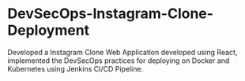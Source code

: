 # DevSecOps-Instagram-Clone-Deployment
Developed a Instagram Clone Web Application developed using React, implemented the DevSecOps practices for deploying on Docker and Kubernetes using Jenkins CI/CD Pipeline.
